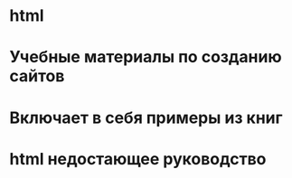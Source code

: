 # html
# Учебные материалы по созданию сайтов
# Включает в себя примеры из книг
# html недостающее руководство 

